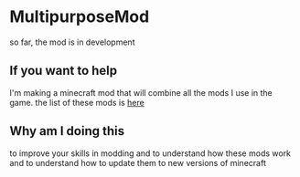 # MultipurposeMod
so far, the mod is in development

## If you want to help

I'm making a minecraft mod that will combine all the mods I use in the game. the list of these mods is [here]()

## Why am I doing this

to improve your skills in modding and to understand how these mods work and to understand how to update them to new versions of minecraft
